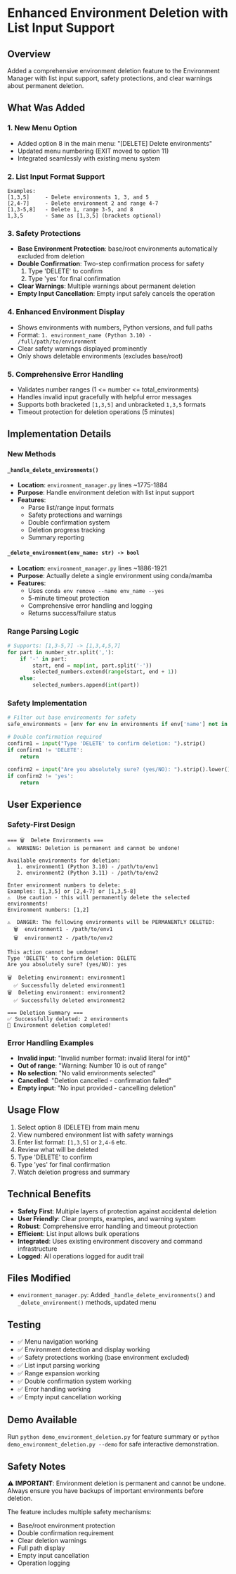 # Enhanced Environment Deletion with List Input Support

## Overview
Added a comprehensive environment deletion feature to the Environment Manager with list input support, safety protections, and clear warnings about permanent deletion.

## What Was Added

### 1. New Menu Option  
- Added option 8 in the main menu: "[DELETE] Delete environments"
- Updated menu numbering (EXIT moved to option 11)
- Integrated seamlessly with existing menu system

### 2. List Input Format Support
```
Examples:
[1,3,5]     - Delete environments 1, 3, and 5
[2,4-7]     - Delete environment 2 and range 4-7  
[1,3-5,8]   - Delete 1, range 3-5, and 8
1,3,5       - Same as [1,3,5] (brackets optional)
```

### 3. Safety Protections
- **Base Environment Protection**: base/root environments automatically excluded from deletion
- **Double Confirmation**: Two-step confirmation process for safety
  1. Type 'DELETE' to confirm
  2. Type 'yes' for final confirmation
- **Clear Warnings**: Multiple warnings about permanent deletion
- **Empty Input Cancellation**: Empty input safely cancels the operation

### 4. Enhanced Environment Display
- Shows environments with numbers, Python versions, and full paths
- Format: `1. environment_name (Python 3.10) - /full/path/to/environment`
- Clear safety warnings displayed prominently
- Only shows deletable environments (excludes base/root)

### 5. Comprehensive Error Handling
- Validates number ranges (1 <= number <= total_environments)
- Handles invalid input gracefully with helpful error messages
- Supports both bracketed `[1,3,5]` and unbracketed `1,3,5` formats
- Timeout protection for deletion operations (5 minutes)

## Implementation Details

### New Methods

#### `_handle_delete_environments()`
- **Location**: `environment_manager.py` lines ~1775-1884
- **Purpose**: Handle environment deletion with list input support
- **Features**:
  - Parse list/range input formats
  - Safety protections and warnings
  - Double confirmation system
  - Deletion progress tracking
  - Summary reporting

#### `_delete_environment(env_name: str) -> bool`
- **Location**: `environment_manager.py` lines ~1886-1921
- **Purpose**: Actually delete a single environment using conda/mamba
- **Features**:
  - Uses `conda env remove --name env_name --yes`
  - 5-minute timeout protection
  - Comprehensive error handling and logging
  - Returns success/failure status

### Range Parsing Logic
```python
# Supports: [1,3-5,7] -> [1,3,4,5,7]
for part in number_str.split(','):
    if '-' in part:
        start, end = map(int, part.split('-'))
        selected_numbers.extend(range(start, end + 1))
    else:
        selected_numbers.append(int(part))
```

### Safety Implementation
```python
# Filter out base environments for safety
safe_environments = [env for env in environments if env['name'] not in ['base', 'root']]

# Double confirmation required
confirm1 = input("Type 'DELETE' to confirm deletion: ").strip()
if confirm1 != 'DELETE':
    return
    
confirm2 = input("Are you absolutely sure? (yes/NO): ").strip().lower()
if confirm2 != 'yes':
    return
```

## User Experience

### Safety-First Design
```
=== 🗑️  Delete Environments ===
⚠️  WARNING: Deletion is permanent and cannot be undone!

Available environments for deletion:
   1. environment1 (Python 3.10) - /path/to/env1
   2. environment2 (Python 3.11) - /path/to/env2

Enter environment numbers to delete:
Examples: [1,3,5] or [2,4-7] or [1,3,5-8]
⚠️  Use caution - this will permanently delete the selected environments!
Environment numbers: [1,2]

⚠️  DANGER: The following environments will be PERMANENTLY DELETED:
  🗑️  environment1 - /path/to/env1
  🗑️  environment2 - /path/to/env2

This action cannot be undone!
Type 'DELETE' to confirm deletion: DELETE
Are you absolutely sure? (yes/NO): yes

🗑️  Deleting environment: environment1
  ✅ Successfully deleted environment1
🗑️  Deleting environment: environment2  
  ✅ Successfully deleted environment2

=== Deletion Summary ===
✅ Successfully deleted: 2 environments
🎉 Environment deletion completed!
```

### Error Handling Examples
- **Invalid input**: "Invalid number format: invalid literal for int()"
- **Out of range**: "Warning: Number 10 is out of range"
- **No selection**: "No valid environments selected"
- **Cancelled**: "Deletion cancelled - confirmation failed"
- **Empty input**: "No input provided - cancelling deletion"

## Usage Flow
1. Select option 8 (DELETE) from main menu
2. View numbered environment list with safety warnings
3. Enter list format: `[1,3,5]` or `2,4-6` etc.
4. Review what will be deleted
5. Type 'DELETE' to confirm
6. Type 'yes' for final confirmation
7. Watch deletion progress and summary

## Technical Benefits
- **Safety First**: Multiple layers of protection against accidental deletion
- **User Friendly**: Clear prompts, examples, and warning system
- **Robust**: Comprehensive error handling and timeout protection
- **Efficient**: List input allows bulk operations
- **Integrated**: Uses existing environment discovery and command infrastructure
- **Logged**: All operations logged for audit trail

## Files Modified
- `environment_manager.py`: Added `_handle_delete_environments()` and `_delete_environment()` methods, updated menu

## Testing
- ✅ Menu navigation working
- ✅ Environment detection and display working  
- ✅ Safety protections working (base environment excluded)
- ✅ List input parsing working
- ✅ Range expansion working
- ✅ Double confirmation system working
- ✅ Error handling working
- ✅ Empty input cancellation working

## Demo Available
Run `python demo_environment_deletion.py` for feature summary or `python demo_environment_deletion.py --demo` for safe interactive demonstration.

## Safety Notes
⚠️ **IMPORTANT**: Environment deletion is permanent and cannot be undone. Always ensure you have backups of important environments before deletion.

The feature includes multiple safety mechanisms:
- Base/root environment protection
- Double confirmation requirement  
- Clear deletion warnings
- Full path display
- Empty input cancellation
- Operation logging
